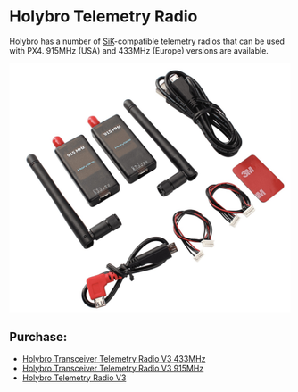 # Holybro Telemetry Radio

Holybro has a number of [SiK](../telemetry/sik_radio.md)-compatible telemetry radios that can be used with PX4. 915MHz (USA) and 433MHz (Europe) versions are available.

![SiK Radio](../../assets/hardware/telemetry/holybro_sik_radio.jpg)

## Purchase:

* [Holybro Transceiver Telemetry Radio V3 433MHz](http://www.holybro.com/product/transceiver-telemetry-radio-v3/)
* [Holybro Transceiver Telemetry Radio V3 915MHz](http://www.holybro.com/product/transceiver-telemetry-radio-v3-915mhz/)
* [Holybro Telemetry Radio V3](https://shop.holybro.com/transceiver-telemetry-radio-v3_p1103.html)